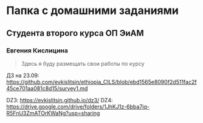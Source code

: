# Папка с домашними заданиями 
## Студента второго курса ОП ЭиАМ
### Евгения Кислицина

> Здесь я буду размещать свои работы по курсу

ДЗ на 23.09: https://github.com/evkislitsin/ethiopia_CILS/blob/ebd1565e8090f2d511fac2f45ce701aa081c8d15/survey1.md

DZ3: https://evkislitsin.github.io/dz3/
DZ4: https://drive.google.com/drive/folders/1JhKJ1z-6bba7iq-R5FnU3ZmATOrKWaNg?usp=sharing
